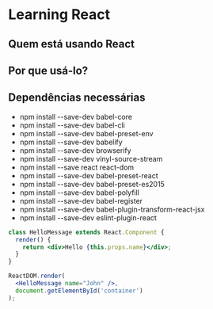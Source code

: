 # Learning React

## Quem está usando React

## Por que usá-lo?

## Dependências necessárias
 
  * npm install --save-dev babel-core
  * npm install --save-dev babel-cli
  * npm install --save-dev babel-preset-env
  * npm install --save-dev babelify
  * npm install --save-dev browserify
  * npm install --save-dev vinyl-source-stream 
  * npm install --save react react-dom
  * npm install --save-dev babel-preset-react
  * npm install --save-dev babel-preset-es2015
  * npm install --save-dev babel-polyfill
  * npm install --save-dev babel-register
  * npm install --save-dev babel-plugin-transform-react-jsx
  * npm install --save-dev eslint-plugin-react 


```jsx
class HelloMessage extends React.Component {
  render() {
    return <div>Hello {this.props.name}</div>;
  }
}

ReactDOM.render(
  <HelloMessage name="John" />,
  document.getElementById('container')
);
```
